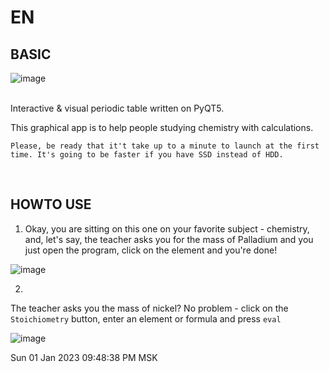EN
==

BASIC
--
![image](https://user-images.githubusercontent.com/79650307/229191552-88a3fbd2-d925-4beb-bad2-fb22635ac896.png)

<br>
Interactive &amp; visual periodic table written on PyQT5.

This graphical app is to help people studying chemistry with calculations.

`Please, be ready that it't take up to a minute to launch at the first time.
It's going to be faster if you have SSD instead of HDD.`

<br>

HOWTO USE
--

1. Okay, you are sitting on this one on your favorite subject - chemistry, and, let's say, the teacher asks you for the mass of Palladium and you just open the program, click on the element and you're done!

![image](https://user-images.githubusercontent.com/79650307/229192130-973d81cc-a473-4c93-95f7-c2a6e0478f48.png)

2.

The teacher asks you the mass of nickel? No problem - click on the `Stoichiometry` button, enter an element or formula and press `eval`

![image](https://user-images.githubusercontent.com/79650307/229193260-8a621662-c79f-4bf4-970e-52987bc89d43.png)


Sun 01 Jan 2023 09:48:38 PM MSK
